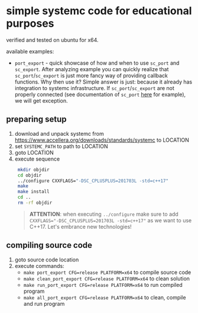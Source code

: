 # simple systemc code for educational purposes

verified and tested on ubuntu for x64.

available examples:
- ``port_export`` - quick showcase of how and when to use ``sc_port`` and ``sc_export``. After analyzing example you can quickly realize that ``sc_port``/``sc_export`` is just more fancy way of providing callback functions. Why then use it? Simple answer is just: because it already has integration to systemc infrastructure. If ``sc_port``/``sc_export`` are not properly connected (see documentation of ``sc_port`` [here](http://www.cecs.uci.edu/~doemer/risc/v021/html_oopsc/a00148.html) for example), we will get exception.

## preparing setup

1. download and unpack systemc from https://www.accellera.org/downloads/standards/systemc to LOCATION
2. set ``SYSTEMC_PATH`` to path to LOCATION
3. goto LOCATION
4. execute sequence
   ```bash
    mkdir objdir
    cd objdir
    ../configure CXXFLAGS="-DSC_CPLUSPLUS=201703L -std=c++17"
    make 
    make install
    cd ..
    rm -rf objdir
   ```
   > **ATTENTION**: when executing ``../configure`` make sure to add ``CXXFLAGS="-DSC_CPLUSPLUS=201703L -std=c++17"`` as we want to use C++17. Let's embrance new technologies!

## compiling source code

1. goto source code location
2. execute commands:
   - ``make port_export CFG=release PLATFORM=x64`` to compile source code
   - ``make clean_port_export CFG=release PLATFORM=x64`` to clean solution
   - ``make run_port_export CFG=release PLATFORM=x64`` to run compiled program
   - ``make all_port_export CFG=release PLATFORM=x64`` to clean, compile and run program

